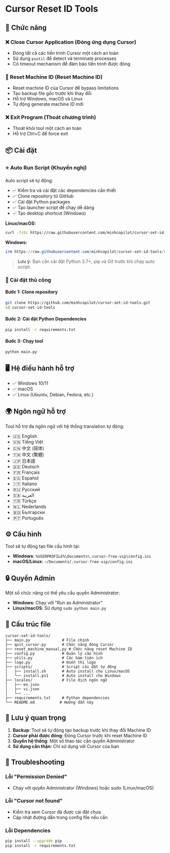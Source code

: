 # Cursor Reset ID Tools

## 🔧 Chức năng

### ❌ Close Cursor Application (Đóng ứng dụng Cursor)
- Đóng tất cả các tiến trình Cursor một cách an toàn
- Sử dụng `psutil` để detect và terminate processes
- Có timeout mechanism để đảm bảo tiến trình được đóng

### 🔄 Reset Machine ID (Reset Machine ID)
- Reset machine ID của Cursor để bypass limitations
- Tạo backup file gốc trước khi thay đổi
- Hỗ trợ Windows, macOS và Linux
- Tự động generate machine ID mới

### ❌ Exit Program (Thoát chương trình)
- Thoát khỏi tool một cách an toàn
- Hỗ trợ Ctrl+C để force exit

## 📦 Cài đặt

### ⭐ Auto Run Script (Khuyến nghị)

Auto script sẽ tự động:
- ✅ Kiểm tra và cài đặt các dependencies cần thiết
- ✅ Clone repository từ GitHub
- ✅ Cài đặt Python packages
- ✅ Tạo launcher script để chạy dễ dàng
- ✅ Tạo desktop shortcut (Windows)

**Linux/macOS:**
```bash
curl -fsSL https://raw.githubusercontent.com/minhcopilot/cursor-set-id-tools/refs/heads/main/scripts/install.sh -o install.sh && chmod +x install.sh && ./install.sh
```

**Windows:**
```powershell
irm https://raw.githubusercontent.com/minhcopilot/cursor-set-id-tools/refs/heads/main/scripts/install.ps1 | iex
```

> **Lưu ý:** Bạn cần cài đặt Python 3.7+, pip và Git trước khi chạy auto script.

### 📖 Cài đặt thủ công

#### Bước 1: Clone repository
```bash
git clone https://github.com/minhcopilot/cursor-set-id-tools.git
cd cursor-set-id-tools
```

#### Bước 2: Cài đặt Python Dependencies
```bash
pip install -r requirements.txt
```

#### Bước 3: Chạy tool
```bash
python main.py
```

## 🖥️ Hệ điều hành hỗ trợ

- ✅ Windows 10/11
- ✅ macOS
- ✅ Linux (Ubuntu, Debian, Fedora, etc.)

## 🌍 Ngôn ngữ hỗ trợ

Tool hỗ trợ đa ngôn ngữ với hệ thống translation tự động:
- 🇺🇸 English
- 🇻🇳 Tiếng Việt  
- 🇨🇳 中文 (简体)
- 🇹🇼 中文 (繁體)
- 🇯🇵 日本語
- 🇩🇪 Deutsch
- 🇫🇷 Français
- 🇪🇸 Español
- 🇮🇹 Italiano
- 🇷🇺 Русский
- 🇸🇦 العربية
- 🇹🇷 Türkçe
- 🇳🇱 Nederlands
- 🇧🇬 Български
- 🇵🇹 Português

## ⚙️ Cấu hình

Tool sẽ tự động tạo file cấu hình tại:
- **Windows**: `%USERPROFILE%\Documents\.cursor-free-vip\config.ini`
- **macOS/Linux**: `~/Documents/.cursor-free-vip/config.ini`

## 🔒 Quyền Admin

Một số chức năng có thể yêu cầu quyền Administrator:
- **Windows**: Chạy với "Run as Administrator"
- **Linux/macOS**: Sử dụng `sudo python main.py`

## 📁 Cấu trúc file

```
cursor-set-id-tools/
├── main.py              # File chính
├── quit_cursor.py       # Chức năng đóng Cursor
├── reset_machine_manual.py # Chức năng reset Machine ID
├── config.py            # Quản lý cấu hình
├── utils.py             # Các hàm tiện ích
├── logo.py              # Hiển thị logo
├── scripts/             # Script cài đặt tự động
│   ├── install.sh       # Auto install cho Linux/macOS
│   └── install.ps1      # Auto install cho Windows
├── locales/             # File dịch ngôn ngữ
│   ├── en.json
│   ├── vi.json
│   └── ...
├── requirements.txt     # Python dependencies
└── README.md           # Hướng dẫn này
```

## 🚨 Lưu ý quan trọng

1. **Backup**: Tool sẽ tự động tạo backup trước khi thay đổi Machine ID
2. **Cursor phải được đóng**: Đóng Cursor trước khi reset Machine ID
3. **Quyền hệ thống**: Một số thao tác cần quyền Administrator
4. **Sử dụng cẩn thận**: Chỉ sử dụng với Cursor của bạn

## 🔧 Troubleshooting

### Lỗi "Permission Denied"
- Chạy với quyền Administrator (Windows) hoặc sudo (Linux/macOS)

### Lỗi "Cursor not found"
- Kiểm tra xem Cursor đã được cài đặt chưa
- Cập nhật đường dẫn trong config file nếu cần

### Lỗi Dependencies
```bash
pip install --upgrade pip
pip install -r requirements.txt
```
